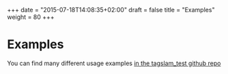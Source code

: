 +++
date = "2015-07-18T14:08:35+02:00"
draft = false
title = "Examples"
weight = 80
+++
# Examples

You can find many different usage examples [in the tagslam\_test
github repo](https://github.com/berndpfrommer/tagslam_test/tree/master/tests)
